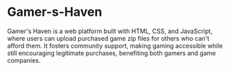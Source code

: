 # Gamer-s-Haven
Gamer's Haven is a web platform built with HTML, CSS, and JavaScript, where users can upload purchased game zip files for others who can't afford them. It fosters community support, making gaming accessible while still encouraging legitimate purchases, benefiting both gamers and game companies.
